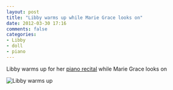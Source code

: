 ```yaml
---
layout: post
title: "Libby warms up while Marie Grace looks on"
date: 2012-03-30 17:16
comments: false
categories: 
- Libby
- doll
- piano
---
```

Libby warms up for her [piano recital](/blog/2012/03/31/march-18-recital/) while Marie Grace looks on



![Libby warms up](http://media.eick.us/media/photographs/2012/2012-03-28/Random-iPhone-3.jpg)
  
